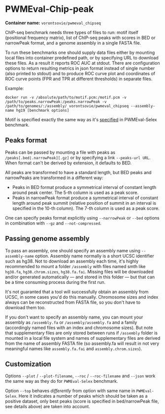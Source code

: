 # PWMEval-Chip-peak
**Container name:** `vorontsovie/pwmeval_chipseq`

ChIP-seq benchmark needs three types of files to run: motif itself (positional frequency matrix), list of ChIP-seq peaks with scores in BED or narrowPeak format, and a genome assembly in a single FASTA file.

To run these benchmarks one should supply data files either by mounting local files into container predefined path, or by specifying URL to download these files. As a result it reports ROC AUC at stdout. There are configuration options to return resulting metrics in json format instead of single number (also printed to stdout) and to produce ROC curve plot and coordinates of ROC curve points (FPR and TPR at different thresholds) in separate files.

Example:
```
docker run -v /absolute/path/to/motif.pcm:/motif.pcm -v /path/to/peaks.narrowPeak:/peaks.narrowPeak -v /path/to/genomes/:/assembly/ vorontsovie/pwmeval_chipseq --assembly-name hg19 [benchmark options]
```

Motif is specified exactly the same way as it's [specified](https://github.com/autosome-ru/motif_benchmarks/blob/master/PWMEval-Selex/README.md) in PWMEval-Selex benchmark.

## Peaks format

Peaks can be passed by mounting a file with peaks as `/peaks[.bed|.narrowPeak][.gz]` or by specifying a link `--peaks-url URL`. When format can't be derived by extension, it defaults to BED.

All peaks are transformed to have a standard length, but BED peaks and narrowPeaks are transformed in a different way:
* Peaks in BED format produce a symmetrical interval of constant length around peak center. The 5-th column is used as a peak score.
* Peaks in narrowPeak format produce a symmetrical interval of constant length around peak summit (relative position of summit in an interval is specified in the 10-th column). The 7-th column is used as a peak score.

One can specify peaks format explicitly using `--narrowPeak` or `--bed` options in combination with `--gz` and `--not-compressed`.

## Passing genome assembly

To pass an assembly, one should specify an assembly name using `--assembly-name` option. Assembly name normally is a short UCSC identifier such as hg38. Not to download an assembly each time, it's highly recommended to mount a folder `/assembly` with files named smth like `hg38.fa`, `hg38.chrom.sizes`, `hg38.fa.fai`. Missing files will be downloaded and/or generated automatically — and stored in this folder — but that can be a time consuming process during the first run.

It's not guaranted that a tool will successfully obtain an assembly from UCSC, in some cases you'd do this manually. Chromosome sizes and index always can be reconstructed from FASTA file, so you don't have to download them too.

If you don't want to specify an assembly name, you can mount your assembly as `/assembly.fa` or `/assembly/assembly.fa` and a family (accordingly named files with an index and chromosome sizes). But note that supplementary files are only stored between runs if `/assembly` folder is mounted in a local file system and names of supplementary files are derived from the name of assembly FASTA file (so assembly.fa will result in not very meaningful names like `assembly.fa.fai`  and `assembly.chrom.sizes`).

## Customization

Options `--plot` / `--plot-filename`, `--roc` / `--roc-filename` and `--json` work the same way as they do for `PWMEval-Selex` benchmark.

Option `--top` behaves *differently* from option with same name in `PWMEval-Selex`. Here it indicates a number of peaks which should be taken as a positive dataset, only best peaks (score is specified in bed/narrowPeak file, see details above) are taken into account.
